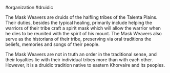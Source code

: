 #organization #druidic 

The Mask Weavers are druids of the halfling tribes of the Talenta Plains. Their duties, besides the typical healing, primarily include helping the warriors of their tribe craft a spirit mask which will allow the warrior when he dies to be reunited with the spirit of his mount. The Mask Weavers also serve as the historians of their tribe, preserving via oral traditions the beliefs, memories and songs of their people.

The Mask Weavers are not in truth an order in the traditional sense, and their loyalties lie with their individual tribes more than with each other. However, it is a druidic tradition native to eastern Khorvaire and its peoples.